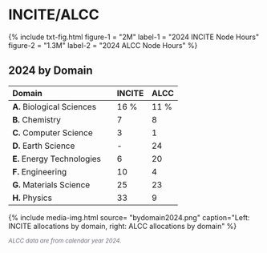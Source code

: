 # INCITE/ALCC

{%	include txt-fig.html 
	  figure-1 = "2M"
		label-1 = "2024 INCITE Node Hours"
    figure-2 = "1.3M"
    label-2 = "2024 ALCC Node Hours"
%}



## 2024 by Domain


| Domain                     |     | INCITE | ALCC |
| :---                       | :-- | :---   | :--- |
| **A.** Biological Sciences |     | 16 %   | 11 % |
| **B.** Chemistry           |     | 7      | 8    |
| **C.** Computer Science    |     | 3      | 1    |
| **D.** Earth Science       |     | -      | 24   |
| **E.** Energy Technologies |     | 6      | 20   |
| **F.** Engineering         |     | 10     | 4    |
| **G.** Materials Science   |     | 25     | 23   |
| **H.** Physics             |     | 33     | 9    |



{% include media-img.html
   source= "bydomain2024.png"
   caption="Left: INCITE allocations by domain, right: ALCC allocations by domain"
%}


<small style="color:#6e6e78">*ALCC data are from calendar year 2024.*</small>
